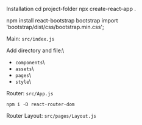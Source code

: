 Installation
cd project-folder
npx create-react-app .

npm install react-bootstrap bootstrap
import 'bootstrap/dist/css/bootstrap.min.css';

Main: `src/index.js`

Add directory and file:\
- `components`\
- `assets`\
- `pages`\
- `style`\

Router: `src/App.js`
```
npm i -D react-router-dom
```
Router Layout: `src/pages/Layout.js`

